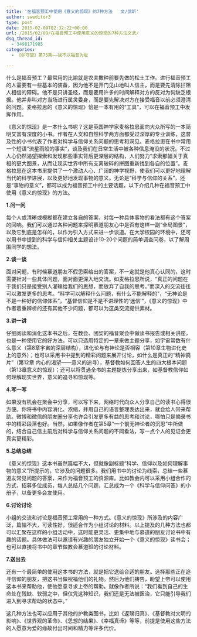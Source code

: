 ```yaml
---
title: '在福音预工中使用《意义的惊现》的7种方法   文/武昕'
author: sweditor3
type: post
date: 2015-02-09T02:32:22+00:00
url: /2015/02/09/在福音预工中使用意义的惊现的7种方法文武/
dsq_thread_id:
  - 3498171985
categories:
  - 《＠守望》第75期——我不以福音为耻

---
```

什么是福音预工？最常用的比喻就是农夫撒种前要先做的松土工作。进行福音预工的人需要有一些基本的装备，因为他不是开门见山地叫人信主，而是要先清除拦阻人相信的障碍。他不是只讲圣经，而是要用许多的时间解释对方的反对为何缺乏根据。他并非叫对方当场进行属灵委身，而是要先解决对方在接受福音以前必须澄清的问题。麦格拉思的《意义的惊现》恰是一本有用的“工具”，可以在福音预工中发挥作用。

《意义的惊现》是一本什么书呢？这是英国神学家麦格拉思面向大众所写的一本简明又富有深度的小书。作者在人文和自然科学两方面都受过深厚的专业训练，这普及性的小书代表了作者对科学与信仰关系问题的思考和洞见。麦格拉思在书中常用一个短语“流星雨般的事实”，谈及我们在日常生活中被各种信息淹没的状况。不过人心仍然渴望探索和发现那些事实背后更深层的结构，人们努力“求索那幅关于真相的更大图景，从而让现实世界中所有支离破碎的拼图重新找到各自的位置”。麦格拉思在这本书里提供了一个激动人心、广阔的神学视野，使我们可以更好地理解当代的科学进展，以及更好地发现事物的意义。无论是“科学与信仰的关系”，还是“事物的意义”，都可以成为福音预工中的主要话题。以下介绍几种在福音预工中使用《意义的惊现》的方法。

**1.问一问**

每个人或清晰或模糊都在建立各自的答案，对每一种具体事物的看法都有这个答案的回响。我们可以通过各种问题来探明慕道朋友心中是否有这样一副“全局图景”，以及它到底是怎样的，以作为引入方式来进一步谈道。在大学校园的环境中，还可以用书中提到的科学与信仰相关主题设计10-20个问题的简单调查问卷，以了解周围同学的想法。

**2.谈一谈**

面对问题，有时候慕道朋友不假思索给出的答案，不一定就是他真心认同的，这时需要针对一些具体问题，面对面更深入地交流。如麦格拉思所说，“真正的问题在于我们只是接受别人灌输给我们的思想，而放弃了自我的思考。”而深入的交流往往可以激发更多的思考。“科学可以解释什么问题，有什么不能解释的”，“无神论是不是一种好的信仰体系”，“基督信仰是不是不讲理性的‘迷信’”，《意义的惊现》中作者着重辨析的还有其他不少问题，都可以为这类交流提供素材。

**3.讲一讲**

仔细阅读和消化这本书之后，在教会、团契的福音聚会中做读书报告或相关讲座，也是一种使用它的好方法。可以只选用特定的一章来做主题分享，如宇宙常数有什么意义（第8章宇宙的深层结构），进化论与有神论是否相容（第10章生物进化史上的意外）；也可以采用书中提到的精彩问题来展开讨论，如什么是真正的“精神鸦片”（第12章 内心的渴望——意义的追寻），基督教如何回答人生的四大根本问题（第13章意义的惊现）；还可以将贯通全书的主题提炼分享出来，如基督教信仰如何理解现实世界，意义的追寻和惊现等。

**4.写一写**

如果没有机会在聚会中分享，可以写下来，网络时代向众人分享自己的读书心得很方便。你将书中内容消化、浓缩，并用自己的语言整理表达出来，就会给人带来帮助。微博和微信的朋友圈分享也许会引发更多有益的思考和讨论，哪怕只是摘录书中的精彩段落也好。当然，如果像作者在第5章“一个前无神论者的沉思”中所做的，结合自己信主前后对科学与信仰关系问题的不同看法，写一点个人的见证会更真实更精彩。

**5.总结总结**

《意义的惊现》这本书虽然篇幅不大，但就像副标题“科学、信仰以及如何理解事物的意义”所提示的，它涉及的问题很多。我们用书中的讨论为线索，总结一些慕道友常见问题的答案，来作为福音预工的资源库。比如教会内可以采用小组合作的方式，招募多位成员，每人总结几个问题，汇总成为一个《科学与信仰问答》的小册子，以备更多会友使用。

**6.讨论讨论**

小组的交流和讨论是福音预工常用的一种方式。《意义的惊现》所涉及的内容广泛，篇幅不大，可读性好，很适合作为小组讨论的材料。以上提及的几种方法也都可以汇聚在这样的小组活动中，这时能更灵活、更集中地与慕道的朋友讨论书中有趣的话题。具体做法可以邀请有兴趣的朋友独立开始一个《意义的惊现》读书会；也可以直接将书中的章节做教会慕道班的讨论材料。

**7.送出去**

还有一个最简单的使用这本书的方法，就是把它送给合适的朋友。选择那些正在追寻信仰的朋友，把这书当做祝福他们的礼物。然后为他们祷告，盼望上帝可以使用这本书来帮助他，使他愿意寻求上帝的帮助。就像作者所说：“我们看到自己的生命处在残缺、软弱之中，但仅凭这种知识，我们还是无法被医治，它只能引导我们进入到寻求帮助的状态中。”

这几种方法也可以应用于其他的护教类图书，比如《返璞归真》、《基督教对文明的影响》、《世界观的革命》、《思想的结果》、《幸福真谛》等等，前提是使用这些方法的人愿意为爱的缘故付出时间和精力等许多代价。